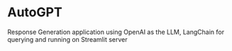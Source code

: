 # AutoGPT
Response Generation application using OpenAI as the LLM, LangChain for querying and running on Streamlit server
